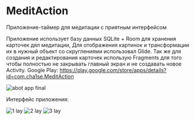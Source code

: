 # MeditAction
Приложение-таймер для медитации с приятным интерфейсом

Приложение использует базу данных SQLite + Room для хранения карточек дял медитации, Для отображения картинок и трансформации их в нужный объект со скруглениями использовал Glide. Так же для создания и редактирования карточек использую Fragments для того чтобы полностью не закрывать главный экран и не создавать новое Activity.
Google Play: https://play.google.com/store/apps/details?id=com.cha1se.MeditAction

![abot app final](https://user-images.githubusercontent.com/36063818/232099392-6bc00952-12bf-4865-8994-39574f4c25b8.png)


Интерфейс приложения:

![1 lay](https://user-images.githubusercontent.com/36063818/232099427-d24bbfb2-f552-44b8-ae69-0dc559261c60.png)
![2 lay](https://user-images.githubusercontent.com/36063818/232099435-2088f86d-efe5-4d72-818d-16187121f092.png)
![3 lay](https://user-images.githubusercontent.com/36063818/232099459-9b4cd0b4-3b39-4444-899e-5fe948b5cdbe.png)
